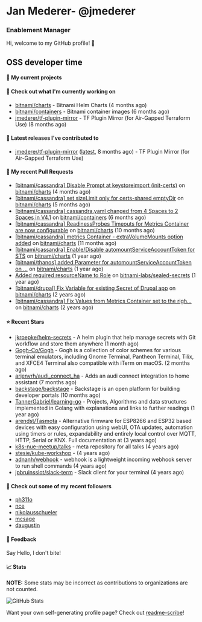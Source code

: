 # Jan Mederer- @jmederer
### Enablement Manager

Hi, welcome to my GitHub profile! 👋

## OSS developer time

#### 🌱 My current projects

#### 👷 Check out what I'm currently working on

- [bitnami/charts](https://github.com/bitnami/charts) - Bitnami Helm Charts (4 months ago)
- [bitnami/containers](https://github.com/bitnami/containers) - Bitnami container images (6 months ago)
- [jmederer/tf-plugin-mirror](https://github.com/jmederer/tf-plugin-mirror) - TF Plugin Mirror (for Air-Gapped Terraform Use)  (8 months ago)

#### 🔭 Latest releases I've contributed to

- [jmederer/tf-plugin-mirror](https://github.com/jmederer/tf-plugin-mirror) ([latest](https://github.com/jmederer/tf-plugin-mirror/releases/tag/latest), 8 months ago) - TF Plugin Mirror (for Air-Gapped Terraform Use) 

#### 🔨 My recent Pull Requests

- [[bitnami/cassandra] Disable Prompt at keystoreimport (init-certs)](https://github.com/bitnami/charts/pull/15803) on [bitnami/charts](https://github.com/bitnami/charts) (4 months ago)
- [[bitnami/cassandra] set sizeLimit only for certs-shared emptyDir](https://github.com/bitnami/charts/pull/15315) on [bitnami/charts](https://github.com/bitnami/charts) (5 months ago)
- [[bitnami/cassandra] cassandra.yaml changed from 4 Spaces to 2 Spaces in V4.1](https://github.com/bitnami/containers/pull/21215) on [bitnami/containers](https://github.com/bitnami/containers) (6 months ago)
- [[bitnami/cassandra] ReadinessProbes Timeouts for Metrics Container are now configurable](https://github.com/bitnami/charts/pull/12351) on [bitnami/charts](https://github.com/bitnami/charts) (10 months ago)
- [[bitnami/cassandra] metrics Container - extraVolumeMounts option added](https://github.com/bitnami/charts/pull/12231) on [bitnami/charts](https://github.com/bitnami/charts) (11 months ago)
- [[bitnami/cassandra] Enable/Disable automountServiceAccountToken for STS](https://github.com/bitnami/charts/pull/9661) on [bitnami/charts](https://github.com/bitnami/charts) (1 year ago)
- [[bitnami/thanos] added Parameter for automountServiceAccountToken on …](https://github.com/bitnami/charts/pull/9590) on [bitnami/charts](https://github.com/bitnami/charts) (1 year ago)
- [Added required resourceName to Role](https://github.com/bitnami-labs/sealed-secrets/pull/745) on [bitnami-labs/sealed-secrets](https://github.com/bitnami-labs/sealed-secrets) (1 year ago)
- [[bitnami/drupal] Fix Variable for existing Secret of Drupal app](https://github.com/bitnami/charts/pull/7409) on [bitnami/charts](https://github.com/bitnami/charts) (2 years ago)
- [[bitnami/cassandra] Fix Values from Metrics Container set to the righ…](https://github.com/bitnami/charts/pull/5957) on [bitnami/charts](https://github.com/bitnami/charts) (2 years ago)

#### ⭐ Recent Stars

- [jkroepke/helm-secrets](https://github.com/jkroepke/helm-secrets) - A helm plugin that help manage secrets with Git workflow and store them anywhere (1 month ago)
- [Gogh-Co/Gogh](https://github.com/Gogh-Co/Gogh) - Gogh is a collection of color schemes for various terminal emulators, including Gnome Terminal, Pantheon Terminal, Tilix, and XFCE4 Terminal also compatible with iTerm on macOS. (2 months ago)
- [arjenvrh/audi_connect_ha](https://github.com/arjenvrh/audi_connect_ha) - Adds an audi connect integration to home assistant (7 months ago)
- [backstage/backstage](https://github.com/backstage/backstage) - Backstage is an open platform for building developer portals (10 months ago)
- [TannerGabriel/learning-go](https://github.com/TannerGabriel/learning-go) - Projects, Algorithms and data structures implemented in Golang with explanations and links to further readings (1 year ago)
- [arendst/Tasmota](https://github.com/arendst/Tasmota) - Alternative firmware for ESP8266 and ESP32 based devices with easy configuration using webUI, OTA updates, automation using timers or rules, expandability and entirely local control over MQTT, HTTP, Serial or KNX. Full documentation at (3 years ago)
- [k8s-nue-meetup/talks](https://github.com/k8s-nue-meetup/talks) - meta repository for all talks (4 years ago)
- [stesie/kube-workshop](https://github.com/stesie/kube-workshop) -  (4 years ago)
- [adnanh/webhook](https://github.com/adnanh/webhook) - webhook is a lightweight incoming webhook server to run shell commands (4 years ago)
- [jpbruinsslot/slack-term](https://github.com/jpbruinsslot/slack-term) - Slack client for your terminal (4 years ago)

#### 👯 Check out some of my recent followers

- [ph311o](https://github.com/ph311o)
- [nce](https://github.com/nce)
- [nikolausschueler](https://github.com/nikolausschueler)
- [mcsage](https://github.com/mcsage)
- [daugustin](https://github.com/daugustin)

#### 💬 Feedback

Say Hello, I don't bite!

#### 📈 Stats

**NOTE:** Some stats may be incorrect as contributions to organizations
are not counted.

![GitHub Stats](https://github-readme-stats.vercel.app/api?username=jmederer&count_private=false&theme=tokyonight&show_icons=true)

Want your own self-generating profile page? Check out [readme-scribe](https://github.com/muesli/readme-scribe)!
